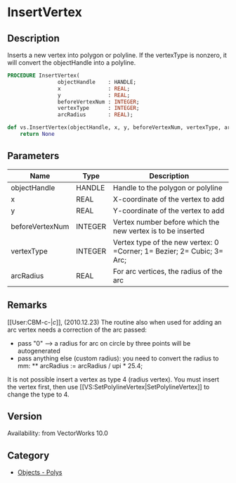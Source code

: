 # InsertVertex

## Description
Inserts a new vertex into polygon or polyline.  If the vertexType is nonzero, it will convert the objectHandle into a polyline.

```pascal
PROCEDURE InsertVertex(
				objectHandle    : HANDLE;
				x               : REAL;
				y               : REAL;
				beforeVertexNum : INTEGER;
				vertexType      : INTEGER;
				arcRadius       : REAL);
```

```python
def vs.InsertVertex(objectHandle, x, y, beforeVertexNum, vertexType, arcRadius):
    return None
```

## Parameters
|Name|Type|Description|
|---|---|---|
|objectHandle|HANDLE|Handle to the polygon or polyline|
|x|REAL|X-coordinate of the vertex to add|
|y|REAL|Y-coordinate of the vertex to add|
|beforeVertexNum|INTEGER|Vertex number before which the new vertex is to be inserted|
|vertexType|INTEGER|Vertex type of the new vertex: 0 =Corner; 1= Bezier; 2= Cubic; 3= Arc;|
|arcRadius|REAL|For arc vertices, the radius of the arc|

## Remarks
[[User:CBM-c-|_c_]], (2010.12.23) The routine also when used for adding an arc vertex needs a correction of the arc passed:
* pass "0" --> a radius for arc on circle by three points will be autogenerated
* pass anything else (custom radius): you need to convert the radius to mm:
** arcRadius :=  arcRadius / upi * 25.4;

It is not possible insert a vertex as type 4 (radius vertex). You must insert the vertex first, then use [[VS:SetPolylineVertex|SetPolylineVertex]] to change the type to 4.

## Version
Availability: from VectorWorks 10.0

## Category
* [Objects - Polys](../Categories/Objects%20-%20Polys.md)
